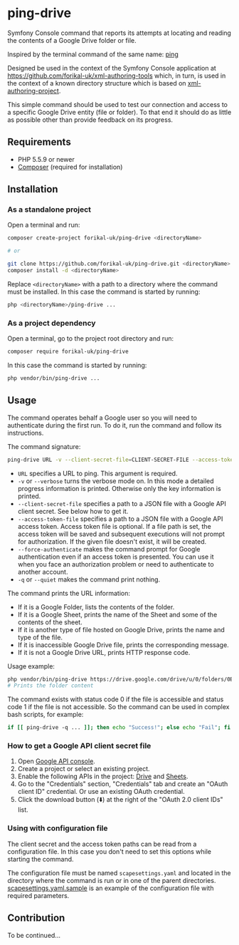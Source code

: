 # ping-drive

Symfony Console command that reports its attempts at locating and reading the contents of a Google Drive folder or file.

Inspired by the terminal command of the same name: [ping](https://en.wikipedia.org/wiki/Ping_(networking_utility))

Designed be used in the context of the Symfony Console application at https://github.com/forikal-uk/xml-authoring-tools which, in turn, is used in the context of a known directory structure which is based on [xml-authoring-project](https://github.com/forikal-uk/xml-authoring-project).

This simple command should be used to test our connection and access to a specific Google Drive entity (file or folder). To that end it should do as little as possible other than provide feedback on its progress.

## Requirements

* PHP 5.5.9 or newer
* [Composer](http://getcomposer.org) (required for installation)

## Installation

### As a standalone project

Open a terminal and run:

```bash
composer create-project forikal-uk/ping-drive <directoryName>

# or 

git clone https://github.com/forikal-uk/ping-drive.git <directoryName>
composer install -d <directoryName>
```

Replace `<directoryName>` with a path to a directory where the command must be installed. In this case the command is started by running:

```bash
php <directoryName>/ping-drive ...
```

### As a project dependency

Open a terminal, go to the project root directory and run:

```bash
composer require forikal-uk/ping-drive
```

In this case the command is started by running:

```bash
php vendor/bin/ping-drive ...
```

## Usage

The command operates behalf a Google user so you will need to authenticate during the first run. 
To do it, run the command and follow its instructions.

The command signature:

```bash
ping-drive URL -v --client-secret-file=CLIENT-SECRET-FILE --access-token-file=ACCESS-TOKEN-FILE --force-authenticate -q
```

* `URL` specifies a URL to ping. This argument is required.
* `-v` or `--verbose` turns the verbose mode on. In this mode a detailed progress information is printed. Otherwise only the key information is printed.
* `--client-secret-file` specifies a path to a JSON file with a Google API client secret. See below how to get it.
* `--access-token-file` specifies a path to a JSON file with a Google API access token. Access token file is optional. If a file path is set, the access token will be saved and subsequent executions will not prompt for authorization. If the given file doesn't exist, it will be created.
* `--force-authenticate` makes the command prompt for Google authentication even if an access token is presented. You can use it when you face an authorization problem or need to authenticate to another account.
* `-q` or `--quiet` makes the command print nothing.

The command prints the URL information:

* If it is a Google Folder, lists the contents of the folder.
* If it is a Google Sheet, prints the name of the Sheet and some of the contents of the sheet.
* If it is another type of file hosted on Google Drive, prints the name and type of the file.
* If it is inaccessible Google Drive file, prints the corresponding message. 
* If it is not a Google Drive URL, prints HTTP response code.

Usage example:

```bash
php vendor/bin/ping-drive https://drive.google.com/drive/u/0/folders/0B5q9i2h-vGaCQXhLZFNLT2JyV0U -v
# Prints the folder content
```

The command exists with status code 0 if the file is accessible and status code 1 if the file is not accessible.
So the command can be used in complex bash scripts, for example:

```bash
if [[ ping-drive -q ... ]]; then echo "Success!"; else echo "Fail"; fi
```

### How to get a Google API client secret file

1. Open [Google API console](http://console.developers.google.com).
2. Create a project or select an existing project.
3. Enable the following APIs in the project: [Drive](https://console.developers.google.com/apis/api/drive.googleapis.com) and [Sheets](https://console.developers.google.com/apis/api/sheets.googleapis.com).
4. Go to the "Credentials" section, "Credentials" tab and create an "OAuth client ID" credential. Or use an existing OAuth credential.
5. Click the download button (⬇️) at the right of the "OAuth 2.0 client IDs" list.

### Using with configuration file

The client secret and the access token paths can be read from a configuration file. 
In this case you don't need to set this options while starting the command.

The configuration file must be named `scapesettings.yaml` and located in the directory where the command is run or in one of the parent directories.
[scapesettings.yaml.sample](scapesettings.yaml.sample) is an example of the configuration file with required parameters.

## Contribution

To be continued...
